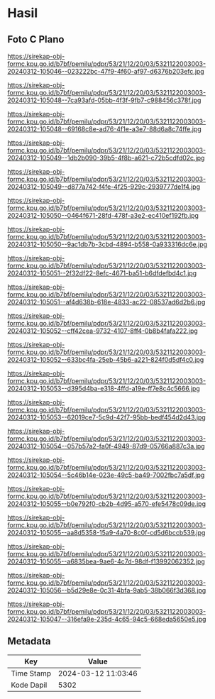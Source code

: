 # Hasil

## Foto C Plano

https://sirekap-obj-formc.kpu.go.id/b7bf/pemilu/pdpr/53/21/12/20/03/5321122003003-20240312-105046--023222bc-47f9-4f60-af97-d6376b203efc.jpg

https://sirekap-obj-formc.kpu.go.id/b7bf/pemilu/pdpr/53/21/12/20/03/5321122003003-20240312-105048--7ca93afd-05bb-4f3f-9fb7-c988456c378f.jpg

https://sirekap-obj-formc.kpu.go.id/b7bf/pemilu/pdpr/53/21/12/20/03/5321122003003-20240312-105048--69168c8e-ad76-4f1e-a3e7-88d6a8c74ffe.jpg

https://sirekap-obj-formc.kpu.go.id/b7bf/pemilu/pdpr/53/21/12/20/03/5321122003003-20240312-105049--1db2b090-39b5-4f8b-a621-c72b5cdfd02c.jpg

https://sirekap-obj-formc.kpu.go.id/b7bf/pemilu/pdpr/53/21/12/20/03/5321122003003-20240312-105049--d877a742-f4fe-4f25-929c-2939777de1f4.jpg

https://sirekap-obj-formc.kpu.go.id/b7bf/pemilu/pdpr/53/21/12/20/03/5321122003003-20240312-105050--0464f671-28fd-478f-a3e2-ec410ef192fb.jpg

https://sirekap-obj-formc.kpu.go.id/b7bf/pemilu/pdpr/53/21/12/20/03/5321122003003-20240312-105050--9ac1db7b-3cbd-4894-b558-0a933316dc6e.jpg

https://sirekap-obj-formc.kpu.go.id/b7bf/pemilu/pdpr/53/21/12/20/03/5321122003003-20240312-105051--2f32df22-8efc-4671-ba51-b6dfdefbd4c1.jpg

https://sirekap-obj-formc.kpu.go.id/b7bf/pemilu/pdpr/53/21/12/20/03/5321122003003-20240312-105051--af4d638b-618e-4833-ac22-08537ad6d2b6.jpg

https://sirekap-obj-formc.kpu.go.id/b7bf/pemilu/pdpr/53/21/12/20/03/5321122003003-20240312-105052--cff42cea-9732-4107-8ff4-0b8b4fafa222.jpg

https://sirekap-obj-formc.kpu.go.id/b7bf/pemilu/pdpr/53/21/12/20/03/5321122003003-20240312-105052--633bc4fa-25eb-45b6-a221-824f0d5df4c0.jpg

https://sirekap-obj-formc.kpu.go.id/b7bf/pemilu/pdpr/53/21/12/20/03/5321122003003-20240312-105053--d395d4ba-e318-4ffd-a19e-ff7e8c4c5666.jpg

https://sirekap-obj-formc.kpu.go.id/b7bf/pemilu/pdpr/53/21/12/20/03/5321122003003-20240312-105053--62019ce7-5c9d-42f7-95bb-bedf454d2d43.jpg

https://sirekap-obj-formc.kpu.go.id/b7bf/pemilu/pdpr/53/21/12/20/03/5321122003003-20240312-105054--057b57a2-fa0f-4949-87d9-05766a887c3a.jpg

https://sirekap-obj-formc.kpu.go.id/b7bf/pemilu/pdpr/53/21/12/20/03/5321122003003-20240312-105054--5c46b14e-023e-49c5-ba49-7002fbc7a5df.jpg

https://sirekap-obj-formc.kpu.go.id/b7bf/pemilu/pdpr/53/21/12/20/03/5321122003003-20240312-105055--b0e792f0-cb2b-4d95-a570-efe5478c09de.jpg

https://sirekap-obj-formc.kpu.go.id/b7bf/pemilu/pdpr/53/21/12/20/03/5321122003003-20240312-105055--aa8d5358-15a9-4a70-8c0f-cd5d6bccb539.jpg

https://sirekap-obj-formc.kpu.go.id/b7bf/pemilu/pdpr/53/21/12/20/03/5321122003003-20240312-105055--a6835bea-9ae6-4c7d-98df-f13992062352.jpg

https://sirekap-obj-formc.kpu.go.id/b7bf/pemilu/pdpr/53/21/12/20/03/5321122003003-20240312-105056--b5d29e8e-0c31-4bfa-9ab5-38b066f3d368.jpg

https://sirekap-obj-formc.kpu.go.id/b7bf/pemilu/pdpr/53/21/12/20/03/5321122003003-20240312-105047--316efa9e-235d-4c65-94c5-668eda5650e5.jpg


## Metadata

| Key        | Value               |
| ---------- | ------------------- |
| Time Stamp | 2024-03-12 11:03:46 |
| Kode Dapil | 5302                |



